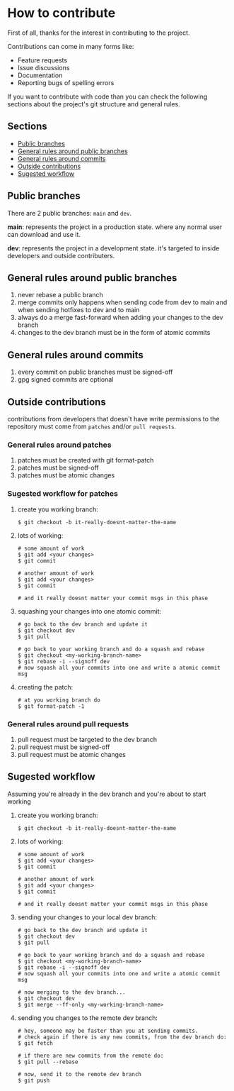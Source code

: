 # How to contribute

First of all, thanks for the interest in contributing to the project.

Contributions can come in many forms like:

- Feature requests
- Issue discussions
- Documentation
- Reporting bugs of spelling errors

If you want to contribute with code than you can check the following sections
about the project's git structure and general rules.

## Sections

- [Public branches](#public-branches)
- [General rules around public branches](#general-rules-around-public-branches)
- [General rules around commits](#general-rules-around-commits)
- [Outside contributions](#outside-contributions)
- [Sugested workflow](#sugested-workflow)

## Public branches

There are 2 public branches: `main` and `dev`.

**main**: represents the project in a production state.
where any normal user can download and use it.

**dev**: represents the project in a development state.
it's targeted to inside developers and outside contributers.

## General rules around public branches

1. never rebase a public branch
2. merge commits only happens when sending code from dev to main
and when sending hotfixes to dev and to main
3. always do a merge fast-forward when adding your changes to the dev branch
4. changes to the dev branch must be in the form of atomic commits

## General rules around commits

1. every commit on public branches must be signed-off
2. gpg signed commits are optional

## Outside contributions

contributions from developers that doesn't have write permissions to
the repository must come from `patches` and/or `pull requests`.

### General rules around patches

1. patches must be created with git format-patch
2. patches must be signed-off
3. patches must be atomic changes

### Sugested workflow for patches

1. create you working branch:
    ```
    $ git checkout -b it-really-doesnt-matter-the-name
    ```
2. lots of working:
    ```
    # some amount of work
    $ git add <your changes>
    $ git commit
    
    # another amount of work
    $ git add <your changes>
    $ git commit

    # and it really doesnt matter your commit msgs in this phase
    ```
3. squashing your changes into one atomic commit:
    ```
    # go back to the dev branch and update it
    $ git checkout dev
    $ git pull

    # go back to your working branch and do a squash and rebase
    $ git checkout <my-working-branch-name>
    $ git rebase -i --signoff dev
    # now squash all your commits into one and write a atomic commit msg
    ```
4. creating the patch:
    ```
    # at you working branch do
    $ git format-patch -1
    ```

### General rules around pull requests

1. pull request must be targeted to the dev branch
2. pull request must be signed-off
2. pull request must be atomic changes

## Sugested workflow

Assuming you're already in the dev branch and you're about to start working

1. create you working branch:
    ```
    $ git checkout -b it-really-doesnt-matter-the-name
    ```
2. lots of working:
    ```
    # some amount of work
    $ git add <your changes>
    $ git commit
    
    # another amount of work
    $ git add <your changes>
    $ git commit

    # and it really doesnt matter your commit msgs in this phase
    ```
3. sending your changes to your local dev branch:
    ```
    # go back to the dev branch and update it
    $ git checkout dev
    $ git pull

    # go back to your working branch and do a squash and rebase
    $ git checkout <my-working-branch-name>
    $ git rebase -i --signoff dev
    # now squash all your commits into one and write a atomic commit msg

    # now merging to the dev branch...
    $ git checkout dev
    $ git merge --ff-only <my-working-branch-name>
    ```
4. sending you changes to the remote dev branch:
    ```
    # hey, someone may be faster than you at sending commits.
    # check again if there is any new commits, from the dev branch do:
    $ git fetch

    # if there are new commits from the remote do:
    $ git pull --rebase
    
    # now, send it to the remote dev branch
    $ git push
    ```
